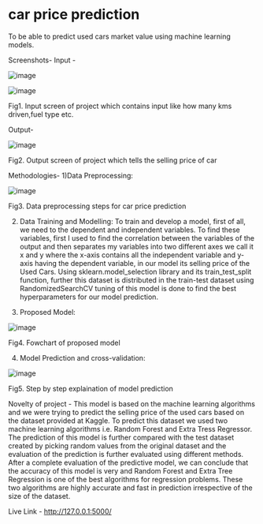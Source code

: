 # car price prediction
To be able to predict used cars market value using machine learning models.

Screenshots-
Input -

 ![image](https://user-images.githubusercontent.com/84508881/133804638-1e5983b2-4ec3-4061-87f0-e44739deb8a7.png)
 
 ![image](https://user-images.githubusercontent.com/84508881/133804598-1e7eddd7-f9de-4894-b691-fe2ce67d44b6.png)
 
  Fig1. Input screen of project which contains input like how many kms driven,fuel type etc.

Output-

 ![image](https://user-images.githubusercontent.com/84508881/133804530-9172176c-cb36-43c4-83cf-45dc49ccbb88.png)
	
  Fig2. Output screen of project which tells the selling price of car


Methodologies-
1)Data Preprocessing:

![image](https://user-images.githubusercontent.com/84508881/133804407-18296809-86ac-4555-b8ce-ad0d36d4bdf1.png)

Fig3. Data preprocessing steps for car price prediction

2) Data Training and Modelling:
To train and develop a model, first of all, we need to the dependent and independent variables. To find these variables, first I used to find the correlation between the variables of the output and then separates my variables into two different axes we call it x and y where the x-axis contains all the independent variable and y-axis having the dependent variable, in our model its selling price of the Used Cars.
Using sklearn.model_selection library and its train_test_split function, further this dataset is distributed in the train-test dataset using RandomizedSearchCV tuning of this model is done to find the best hyperparameters for our model prediction. 

3) Proposed Model:

![image](https://user-images.githubusercontent.com/84508881/133804338-277e3f36-8973-45fe-b3ee-7b8794e4e4c3.png)

Fig4. Fowchart of proposed model

4) Model Prediction and cross-validation:

![image](https://user-images.githubusercontent.com/84508881/133804140-e17a2196-38f4-4231-bdac-0bc5d834b5b1.png)

Fig5. Step by step explaination of model prediction


Novelty of project -
This model is based on the machine learning algorithms and we were trying to predict the selling price of the used cars based on the dataset provided at Kaggle. To predict this dataset we used two machine learning algorithms i.e. Random Forest and Extra Tress Regressor. The prediction of this model is further compared with the test dataset created by picking random values from the original dataset and the evaluation of the prediction is
further evaluated using different methods. After a complete evaluation of the predictive model, we can conclude that the accuracy of this model is very and Random Forest and Extra Tree Regression is one of the best algorithms for regression problems. These two algorithms are highly accurate and fast in prediction irrespective of the size of the dataset.

Live Link -
http://127.0.0.1:5000/
